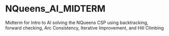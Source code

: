 # NQueens_AI_MIDTERM
Midterm for Intro to AI solving the NQueens CSP using backtracking, forward checking, Arc Consistency, Iterative Improvement, and Hill Climbing
